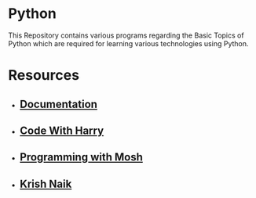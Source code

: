 # Python
This Repository contains various programs regarding the Basic Topics of Python which are required for learning various technologies using Python.
# Resources

 - ## [Documentation](https://www.python.org/)
 - ## [Code With Harry](https://www.youtube.com/watch?v=gfDE2a7MKjA&pp=ygUWQ29kZSB3aXRoIEhhcnJ5IFB5dGhvbg%3D%3D)
 - ## [Programming with Mosh](https://www.youtube.com/watch?v=_uQrJ0TkZlc&pp=ygUSUHl0aG9uIEZ1bGwgQ291cnNl)
 - ## [Krish Naik](https://youtube.com/playlist?list=PLZoTAELRMXVNUL99R4bDlVYsncUNvwUBB)
